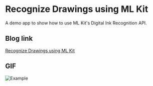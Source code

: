 # Recognize Drawings using ML Kit

A demo app to show how to use ML Kit's Digital Ink Recognition API.

## Blog link
[Recognize Drawings using ML Kit](https://proandroiddev.com/recognize-drawings-using-ml-kit-25e99a30a951) 

## GIF

![Example](gif/iSee.gif)
